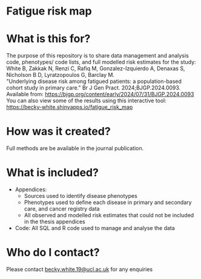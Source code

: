 # Fatigue risk map


# What is this for?
The purpose of this repository is to share data management and analysis code, phenotypes/ code lists, and full modelled risk estimates for the study: <br/>
White B, Zakkak N, Renzi C, Rafiq M, Gonzalez-Izquierdo A, Denaxas S, Nicholson B D, Lyratzopoulos G, Barclay M. <br/> "Underlying disease risk among fatigued patients: a population-based cohort study in primary care." Br J Gen Pract. 2024;BJGP.2024.0093. <br/> Available from: https://bjgp.org/content/early/2024/07/31/BJGP.2024.0093 <br/>
You can also view some of the results using this interactive tool: https://becky-white.shinyapps.io/fatigue_risk_map 


# How was it created?
Full methods are be available in the journal publication.

# What is included?
- Appendices: <br/>
    - Sources used to identify disease phenotypes <br/>
    - Phenotypes used to define each disease in primary and secondary care, and cancer registry data <br/>
    - All observed and modelled risk estimates that could not be included in the thesis appendices <br/>
- Code: All SQL and R code used to manage and analyse the data <br/>

# Who do I contact?
Please contact becky.white.19@ucl.ac.uk for any enquiries

